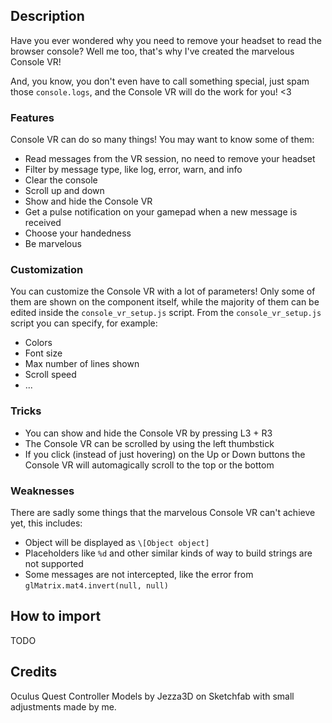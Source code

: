 
## Description
Have you ever wondered why you need to remove your headset to read the browser console? Well me too, that's why I've created the marvelous Console VR! 

And, you know, you don't even have to call something special, just spam those `console.logs`, and the Console VR will do the work for you! <3

### Features
Console VR can do so many things! You may want to know some of them:
  - Read messages from the VR session, no need to remove your headset
  - Filter by message type, like log, error, warn, and info
  - Clear the console
  - Scroll up and down
  - Show and hide the Console VR
  - Get a pulse notification on your gamepad when a new message is received
  - Choose your handedness
  - Be marvelous


### Customization
You can customize the Console VR with a lot of parameters! 
Only some of them are shown on the component itself, while the majority of them can be edited inside the `console_vr_setup.js` script.
From the `console_vr_setup.js` script you can specify, for example:
  - Colors
  - Font size
  - Max number of lines shown
  - Scroll speed
  - ...

### Tricks
  - You can show and hide the Console VR by pressing L3 + R3
  - The Console VR can be scrolled by using the left thumbstick
  - If you click (instead of just hovering) on the Up or Down buttons the Console VR will automagically scroll to the top or the bottom


### Weaknesses
There are sadly some things that the marvelous Console VR can't achieve yet, this includes:
  - Object will be displayed as `\[Object object]`
  - Placeholders like `%d` and other similar kinds of way to build strings are not supported
  - Some messages are not intercepted, like the error from `glMatrix.mat4.invert(null, null)`

## How to import
TODO

## Credits
Oculus Quest Controller Models by Jezza3D on Sketchfab with small adjustments made by me.
